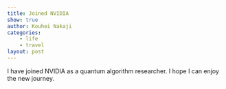 ```yaml
---
title: Joined NVIDIA
show: true
author: Kouhei Nakaji
categories:
    - life
    - travel
layout: post
---
```

I have joined NVIDIA as a quantum algorithm researcher. I hope I can enjoy the new journey.
